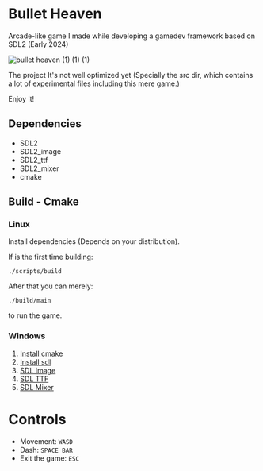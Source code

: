 # Bullet Heaven

Arcade-like game I made while developing a gamedev framework based on SDL2 (Early 2024)

![bullet heaven (1) (1) (1)](https://github.com/franyol/Bullet-Heaven/assets/94434464/f091dc58-b5cd-4e6d-a69b-62f4b16448ea)

The project It's not well optimized yet (Specially the src dir, which contains a lot of experimental files including this mere game.)

Enjoy it!

## Dependencies
* SDL2
* SDL2_image
* SDL2_ttf
* SDL2_mixer
* cmake

## Build - Cmake

### Linux

Install dependencies (Depends on your distribution).

If is the first time building:
```
./scripts/build
```

After that you can merely:
```
./build/main
```
to run the game.

### Windows

1. [Install cmake](https://cmake.org/download/)
2. [Install sdl](https://lazyfoo.net/tutorials/SDL/01_hello_SDL/windows/index.php)
3. [SDL Image](https://lazyfoo.net/tutorials/SDL/06_extension_libraries_and_loading_other_image_formats/windows/index.php)
4. [SDL TTF](https://github.com/libsdl-org/SDL_ttf/releases)
5. [SDL Mixer](https://github.com/libsdl-org/SDL_mixer/releases)

# Controls
* Movement: `WASD`
* Dash: `SPACE BAR`
* Exit the game: `ESC`
